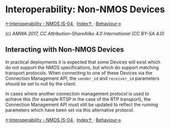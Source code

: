 # Interoperability: Non-NMOS Devices

[←Interoperability - NMOS IS-04 ](3.1._Interoperability_-_NMOS_IS-04.md) · [ Index↑ ](..) · [Behaviour→](4.0._Behaviour.md)

_(c) AMWA 2017, CC Attribution-ShareAlike 4.0 International (CC BY-SA 4.0)_

## Interacting with Non-NMOS Devices

In practical deployments it is expected that some Devices will exist which do not support the NMOS specifications, but which do support matching transport protocols. When connecting to one of these Devices via the Connection Management API, the `sender_id` and `receiver_id` parameters should be set to null by the client.

In cases where another connection management protocol is used to achieve this (for example RTSP in the case of the RTP transport), the Connection Management API must still be updated to reflect the running parameters which have been set via this alternative protocol.

[←Interoperability - NMOS IS-04 ](3.1._Interoperability_-_NMOS_IS-04.md) · [ Index↑ ](..) · [Behaviour→](4.0._Behaviour.md)
